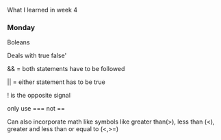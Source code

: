 What I learned in week 4 
### Monday
Boleans

Deals with true false'

&& = both statements have to be followed

|| = either statement has to be true

! is the opposite signal


only use === not ==

Can also incorporate math like symbols like greater than(>), less than (<), greater and less than or equal to (<,>=)